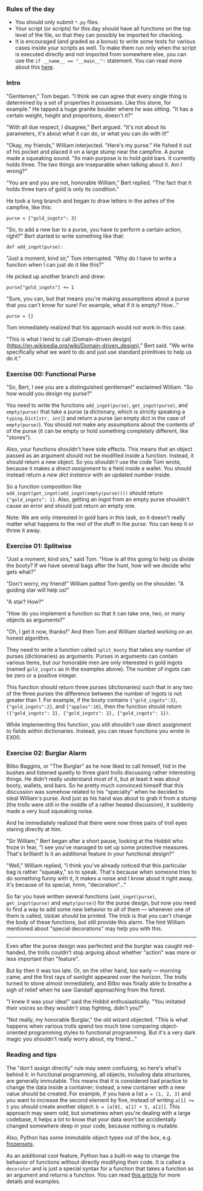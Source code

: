 ### Rules of the day

- You should only submit `*.py` files.
- Your script (or scripts) for this day should have all functions on the top level of the file, so that they can possibly be imported for checking.
- It is encouraged (and graded as a bonus) to write some tests for various cases inside your scripts as well. To make them run only when the script is executed directly and not imported from somewhere else, you can use the `if __name__ == "__main__":` statement. You can read more about this [here](https://www.geeksforgeeks.org/what-does-the-if-__name__-__main__-do/).

### Intro

 "Gentlemen," Tom began. "I think we can agree that every single thing is determined by a set of properties it possesses. Like this stone, for example." He tapped a huge granite boulder where he was sitting. "It has a certain weight, height and proportions, doesn't it?"

 "With all due respect, I disagree," Bert argued. "It's not about its parameters, it's about what it can do, or what you can do with it!"

 "Okay, my friends," William interjected. "Here's my purse." He fished it out of his pocket and placed it on a large stump near the campfire. A purse made a squeaking sound. "Its main purpose is to hold gold bars. It currently holds three. The two things are inseparable when talking about it. Am I wrong?"

 "You are and you are not, honorable William," Bert replied. "The fact that it holds three bars of gold is only its condition."

He took a long branch and began to draw letters in the ashes of the campfire, like this:
```
purse = {"gold_ingots": 3}

```

 "So, to add a new bar to a purse, you have to perform a certain action, right?" Bert started to write something like that:

```
def add_ingot(purse):

```

 "Just a moment, kind sir," Tom interrupted. "Why do I have to write a function when I can just do it like this?"

He picked up another branch and drew:

```
purse["gold_ingots"] += 1

```

 "Sure, you can, but that means you're making assumptions about a purse that you can't know for sure! For example, what if it is empty? How..."

```
purse = {}

```

Tom immediately realized that his approach would not work in this case. 

 "This is what I tend to call [Domain-driven design] (https://en.wikipedia.org/wiki/Domain-driven_design)," Bert said. "We write specifically what we want to do and just use standard primitives to help us do it."


### Exercise 00: Functional Purse

 "So, Bert, I see you are a distinguished gentleman!" exclaimed William. "So how would you design my purse?"

You need to write the functions `add_ingot(purse)`, `get_ingot(purse)`, and `empty(purse)` that take a purse (a dictionary, which is strictly speaking a `typing.Dict[str, int]`) and return a purse (an empty dict in the case of `empty(purse)`). You should not make any assumptions about the contents of of the purse (it can be empty or hold something completely different, like "stones").

Also, your functions shouldn't have side effects. This means that an object passed as an argument should not be modified inside a function. Instead, it should return a new object. So you *shouldn't* use the code Tom wrote, because it makes a *direct assignment* to a field inside a wallet. You should instead return a *new dict instance* with an updated number inside.

So a function composition like `add_ingot(get_ingot(add_ingot(empty(purse))))` should return
`{"gold_ingots": 1}`. Also, getting an ingot from an empty purse shouldn't cause an error and should just return an empty one.

Note: We are only interested in gold bars in this task, so it doesn't really matter what happens to the rest of the stuff in the purse. You can keep it or throw it away.

### Exercise 01: Splitwise

 "Just a moment, kind sirs," said Tom. "How is all this going to help us divide the booty? If we have several bags after the hunt, how will we decide who gets what?"
 
 "Don't worry, my friend!" William patted Tom gently on the shoulder. "A guiding star will help us!"
 
 "A star? How?"

 "How do you implement a function so that it can take one, two, or many objects as arguments?"

 "Oh, I get it now, thanks!" And then Tom and William started working on an honest algorithm.

They need to write a function called `split_booty` that takes any number of purses (dictionaries) as arguments. Purses in arguments can contain various items, but our honorable men are only interested in gold ingots (named `gold_ingots` as in the examples above). The number of ingots can be zero or a positive integer.

This function should return three purses (dictionaries) such that in any two of the three purses the difference between the number of ingots is not greater than 1. For example, if the booty contains `{"gold_ingots":3}`, `{"gold_ingots":2}`, and `{"apples":10}`, then the function should return `({"gold_ingots": 2}, {"gold_ingots": 2}, {"gold_ingots": 1})`.

While implementing this function, you still shouldn't use direct assignment to fields within dictionaries. Instead, you can reuse functions you wrote in EX00. 

### Exercise 02: Burglar Alarm

Bilbo Baggins, or "The Burglar" as he now liked to call himself, hid in the bushes and listened quietly to three giant trolls discussing rather interesting things. He didn't really understand most of it, but at least it was about booty, wallets, and bars. So he pretty much convinced himself that this discussion was somehow related to his "specialty" when he decided to steal William's purse. And just as his hand was about to grab it from a stump (the trolls were still in the middle of a rather heated discussion), it suddenly made a very loud squeaking noise.

And he immediately realized that there were now three pairs of troll eyes staring directly at him.

 "Sir William," Bert began after a short pause, looking at the Hobbit who froze in fear, "I see you've managed to set up some protective measures. That's brilliant! Is it an additional feature in your functional design?"

 "Well," William replied, "I think you've already noticed that this particular bag is rather "squeaky," so to speak. That's because when someone tries to do something funny with it, it makes a noise and I know about it right away. It's because of its special, hmm, "decoration"..."

 So far you have written several functions (`add_ingot(purse)`, `get_ingot(purse)` and `empty(purse)`) for the purse design, but now you need to find a way to add some new behavior to all of them — whenever one of them is called, `SQUEAK` should be printed. The trick is that you can't change the body of these functions, but still provide this alarm. The hint William mentioned about "special decorations" may help you with this.

-----

Even after the purse design was perfected and the burglar was caught red-handed, the trolls couldn't stop arguing about whether "action" was more or less important than "feature".

But by then it was too late. Or, on the other hand, too early — morning came, and the first rays of sunlight appeared over the horizon. The trolls turned to stone almost immediately, and Bilbo was finally able to breathe a sigh of relief when he saw Gandalf approaching from the forest.

 "I knew it was your idea!" said the Hobbit enthusiastically. "You imitated their voices so they wouldn't stop fighting, didn't you?"

 "Not really, my honorable Burglar," the old wizard objected. "This is what happens when various trolls spend too much time comparing object-oriented programming styles to functional programming. But it's a very dark magic you shouldn't really worry about, my friend..."
 
### Reading and tips

The "don't assign directly" rule may seem confusing, so here's what's behind it: in functional programming, all objects, including data structures, are generally immutable.
This means that it is considered bad practice to change the data inside a container; instead, a new container with a new value should be created.
For example, if you have a list `a = [1, 2, 3]` and you want to increase the second element by five, instead of writing `a[1] += 5` you should create another object: `b = [a[0], a[1] + 5, a[2]]`.
This approach may seem odd, but sometimes when you're dealing with a large codebase, it helps a lot to know that your data won't be accidentally changed somewhere deep in your code, because nothing is mutable.

Also, Python has some immutable object types out of the box, e.g. [frozensets](https://docs.python.org/3/library/stdtypes.html#frozenset).

As an additional cool feature, Python has a built-in way to change the behavior of functions without directly modifying their code.
It is called a `decorator` and is just a special syntax for a function that takes a function as an argument and returns a function. You can read [this article](https://realpython.com/primer-on-python-decorators/) for more details and examples.  

